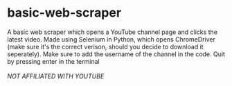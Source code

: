 # basic-web-scraper

A basic web scraper which opens a YouTube channel page and clicks the latest video. Made using Selenium in Python, which opens ChromeDriver (make sure it's the correct verison, should you decide to download it seperately). Make sure to add the username of the channel in the code. Quit by pressing enter in the terminal <br><br>
*NOT AFFILIATED WITH YOUTUBE*
